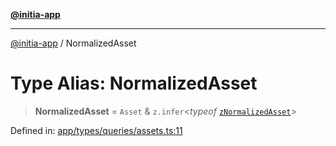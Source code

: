 [**@initia-app**](../types.md)

***

[@initia-app](../types.md) / NormalizedAsset

# Type Alias: NormalizedAsset

> **NormalizedAsset** = `Asset` & `z.infer`\<*typeof* [`zNormalizedAsset`](../variables/zNormalizedAsset.md)\>

Defined in: [app/types/queries/assets.ts:11](https://github.com/hanwong/app-v2/blob/b6cc29462bca0bededdcec342d091f91e17e428a/app/types/queries/assets.ts#L11)
